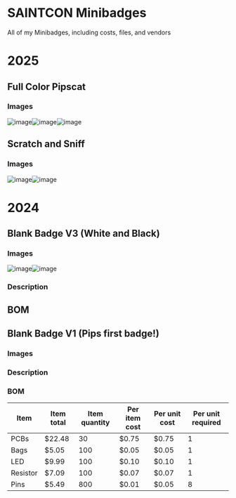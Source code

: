 # SAINTCON Minibadges
All of my Minibadges, including costs, files, and vendors

# 2025
## Full Color Pipscat
### Images
![image](https://github.com/user-attachments/assets/04654c43-c13b-4ec5-ac67-ea2cf8351afa)![image](https://github.com/user-attachments/assets/9c3ddc9b-bcc2-4f59-87d0-567777443829)![image](https://github.com/user-attachments/assets/52e8f787-088d-42e5-ac95-118dcf7ca08a)


## Scratch and Sniff
### Images
![image](https://github.com/user-attachments/assets/cbee667b-3840-4f4f-bb0f-f4776b948ea1)![image](https://github.com/user-attachments/assets/46ba42f4-364f-4d9d-a187-c85b15525e27)

# 2024
## Blank Badge V3 (White and Black)
### Images
![image](https://github.com/user-attachments/assets/da848e6c-d6d3-41ab-a38e-a57fdb556ebd)![image](https://github.com/user-attachments/assets/ae73d1ac-a693-4155-8e81-cd03cbf72ee7)

### Description

## BOM

## Blank Badge V1 (Pips first badge!)
### Images
### Description
### BOM
| Item     | Item total | Item quantity | Per item cost | Per unit cost |  Per unit required |
|----------|------------|---------------|---------------|---------------|--------------------|
| PCBs     |     $22.48 |            30 |         $0.75 |         $0.75 |                  1 |
| Bags     |      $5.05 |           100 |         $0.05 |         $0.05 |                  1 |
| LED      |      $9.99 |           100 |         $0.10 |         $0.10 |                  1 |
| Resistor |      $7.09 |           100 |         $0.07 |         $0.07 |                  1 |
| Pins     |      $5.49 |           800 |         $0.01 |         $0.05 |                  8 |
